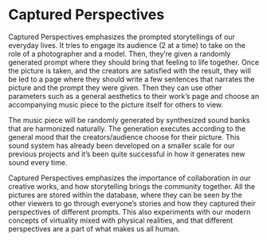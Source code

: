 # Captured Perspectives

Captured Perspectives emphasizes the prompted storytellings of our everyday lives. It tries to engage its audience (2 at a time) to take on the role of a photographer and a model. Then, they’re given a randomly generated prompt where they should bring that feeling to life together. Once the picture is taken, and the creators are satisfied with the result, they will be led to a page where they should write a few sentences that narrates the picture and the prompt they were given. Then they can use other parameters such as a general aesthetics to their work’s page and choose an accompanying music piece to the picture itself for others to view.

The music piece will be randomly generated by synthesized sound banks that are harmonized naturally. The generation executes according to the general mood that the creators/audience choose for their picture. This sound system has already been developed on a smaller scale for our previous projects and it’s been quite successful in how it generates new sound every time.

Captured Perspectives emphasizes the importance of collaboration in our creative works, and how storytelling brings the community together. All the pictures are stored within the database, where they can be seen by the other viewers to go through everyone’s stories and how they captured their perspectives of different prompts. This also experiments with our modern concepts of virtuality mixed with physical realities, and that different perspectives are a part of what makes us all human.
